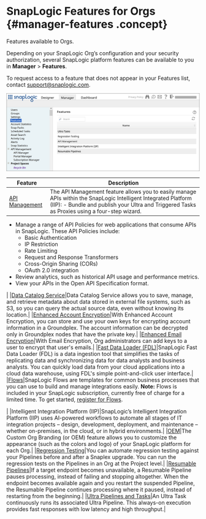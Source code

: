 # SnapLogic Features for Orgs {#manager-features .concept}

Features available to Orgs.

Depending on your SnapLogic Org’s configuration and your security authorization, several SnapLogic platform features can be available to you in **Manager** \> **Features**.

To request access to a feature that does not appear in your Features list, contact support@snaplogic.com.

![Features dialog](../img/manager-features.png)

|Feature|Description|
|-------|-----------|
|[API Management](https://docs-snaplogic.atlassian.net/wiki/spaces/SD/pages/1402142725)|The API Management feature allows you to easily manage APIs within the SnapLogic Intelligent Integrated Platform \(IIP\): -   Bundle and publish your Ultra and Triggered Tasks as Proxies using a four-step wizard.
-   Manage a range of API Policies for web applications that consume APIs in SnapLogic. These API Policies include:
    -   Basic Authentication
    -   IP Restriction
    -   Rate Limiting
    -   Request and Response Transformers
    -   Cross-Origin Sharing \(CORs\)
    -   OAuth 2.0 integration
-   Review analytics, such as historical API usage and performance metrics.
-   View your APIs in the Open API Specification format.

|
|[Data Catalog Service](https://docs-snaplogic.atlassian.net/wiki/spaces/SD/pages/730006083)|Data Catalog Service allows you to save, manage, and retrieve metadata about data stored in external file systems, such as S3, so you can query the actual source data, even without knowing its location.|
|[Enhanced Account Encryption](https://docs-snaplogic.atlassian.net/wiki/spaces/SD/pages/1437994)|With Enhanced Account Encryption, you can store and use your own keys for encrypting account information in a Groundplex. The account information can be decrypted only in Groundplex nodes that have the private key.|
|[Enhanced Email Encryption](https://docs-snaplogic.atlassian.net/wiki/spaces/SD/pages/2317320252/Email+Encryption)|With Email Encryption, Org administrators can add keys to a user to encrypt that user's emails.|
|[Fast Data Loader \(FDL\)](https://docs-snaplogic.atlassian.net/wiki/spaces/SD/pages/1942159838/SnapLogic+Fast+Data+Loader)|SnapLogic Fast Data Loader \(FDL\) is a data ingestion tool that simplifies the tasks of replicating data and synchronizing data for data analysts and business analysts. You can quickly load data from your cloud applications into a cloud data warehouse, using FDL's simple point-and-click user interface.|
|[Flows](https://www.snaplogic.com/resources/data-sheets/snaplogic-flows)|SnapLogic Flows are templates for common business processes that you can use to build and manage integrations easily. **Note:** Flows is included in your SnapLogic subscription, currently free of charge for a limited time. To get started, [register for Flows](https://www.snaplogic.com/products/snaplogic-flows).

|
|Intelligent Integration Platform \(IIP\)|SnapLogic’s Intelligent Integration Platform \(IIP\) uses AI-powered workflows to automate all stages of IT integration projects – design, development, deployment, and maintenance – whether on-premises, in the cloud, or in hybrid environments.|
|[OEM](https://docs-snaplogic.atlassian.net/wiki/spaces/SD/pages/2411331647)|The Custom Org Branding \(or OEM\) feature allows you to customize the appearance \(such as the colors and logo\) of your SnapLogic platform for each Org.|
|[Regression Testing](https://docs-snaplogic.atlassian.net/wiki/spaces/SD/pages/1094811693/Automated+Regression+Tests)|You can automate regression testing against your Pipelines before and after a Snaplex upgrade. You can run the regression tests on the Pipelines in an Org at the Project level.|
|[Resumable Pipelines](https://docs-snaplogic.atlassian.net/wiki/spaces/SD/pages/721944618)|If a target endpoint becomes unavailable, a Resumable Pipeline pauses processing, instead of failing and stopping altogether. When the endpoint becomes available again and you restart the suspended Pipeline, the Resumable Pipeline continues processing where it paused, instead of restarting from the beginning.|
|[Ultra Pipelines and Tasks](https://docs-snaplogic.atlassian.net/wiki/spaces/SD/pages/1437955)|An Ultra Task continuously runs its associated Ultra Pipeline. This always-on execution provides fast responses with low latency and high throughput.|

